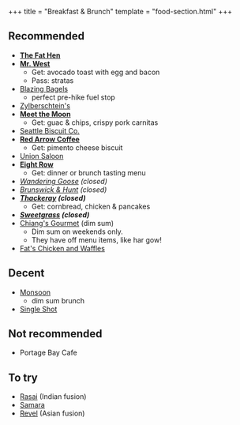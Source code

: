 +++
title = "Breakfast & Brunch"
template = "food-section.html"
+++

## Recommended
- **[The Fat Hen](https://thefathenseattle.com/)**
- **[Mr. West](https://mrwestcafebar.com/)**
    - Get: avocado toast with egg and bacon
    - Pass: stratas
- [Blazing Bagels](https://www.blazingbagels.com/)
    - perfect pre-hike fuel stop
- [Zylberschtein's](https://www.zylberschtein.com/)
- **[Meet the Moon](https://meetthemooncafe.com/)**
    - Get: guac & chips, crispy pork carnitas
- [Seattle Biscuit Co.](https://seattlebiscuitcompany.com/)
- **[Red Arrow Coffee](https://www.redarrowcoffee.com/)**
    - Get: pimento cheese biscuit
- [Union Saloon](https://www.unionsaloonseattle.com/)
- **[Eight Row](https://www.eightrow.com/)**
    - Get: dinner or brunch tasting menu
- _[Wandering Goose](https://www.thewanderinggoose.com/) (closed)_
- _[Brunswick & Hunt](https://www.yelp.com/biz/brunswick-and-hunt-seattle) (closed)_
- _**[Thackeray](https://www.yelp.com/biz/thackeray-seattle-2) (closed)**_
    - Get: cornbread, chicken & pancakes
- _**[Sweetgrass](https://www.yelp.com/biz/sweetgrass-food-seattle-3) (closed)**_
- [Chiang's Gourmet](https://chiangsgourmetseattle.com/) (dim sum)
    - Dim sum on weekends only.
    - They have off menu items, like har gow!
- [Fat's Chicken and Waffles](https://fatschickenandwaffles.com/)

## Decent
- [Monsoon](https://monsoonrestaurants.com/seattle/)
    - dim sum brunch
- [Single Shot](https://www.singleshotseattle.com/)

## Not recommended
- Portage Bay Cafe

## To try
- [Rasai](https://rasaiwa.com/) (Indian fusion)
- [Samara](https://samaraseattle.com/)
- [Revel](https://www.relayrestaurantgroup.com/restaurants/revel/) (Asian fusion)